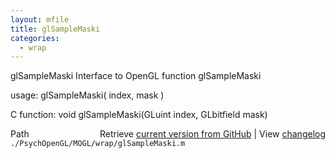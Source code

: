 ```yaml
---
layout: mfile
title: glSampleMaski
categories:
  - wrap
---
```


glSampleMaski  Interface to OpenGL function glSampleMaski

usage:  glSampleMaski\( index, mask \)

C function:  void glSampleMaski\(GLuint index, GLbitfield mask\)


<div class="code_header" style="text-align:right;">
  <span style="float:left;">Path&nbsp;&nbsp;</span> <span class="counter">Retrieve <a href=
  "https://raw.github.com/Psychtoolbox-3/Psychtoolbox-3/beta/./PsychOpenGL/MOGL/wrap/glSampleMaski.m">current version from GitHub</a> | View <a href=
  "https://github.com/Psychtoolbox-3/Psychtoolbox-3/commits/beta/./PsychOpenGL/MOGL/wrap/glSampleMaski.m">changelog</a></span>
</div>
<div class="code">
  <code>./PsychOpenGL/MOGL/wrap/glSampleMaski.m</code>
</div>
